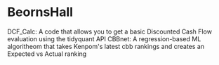 # BeornsHall

DCF_Calc: A code that allows you to get a basic Discounted Cash Flow evaluation using the tidyquant API
CBBnet: A regression-based ML algoritheom that takes Kenpom's latest cbb rankings and creates an Expected vs Actual ranking
